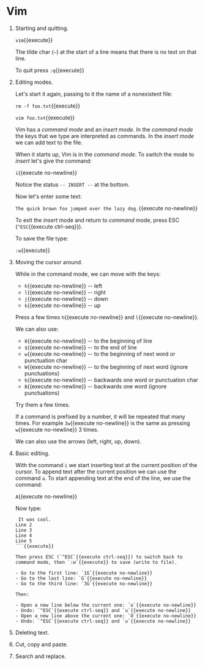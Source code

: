 # Vim

1. Starting and quitting.

   `vim`{{execute}}
   
   The tilde char (`~`) at the start of a line means that there is no
   text on that line.
   
   To quit press `:q`{{execute}}
   
2. Editing modes.

   Let's start it again, passing to it the name of a nonexistent file:

   `rm -f foo.txt`{{execute}}
   
   `vim foo.txt`{{execute}}
   
   Vim has a _command mode_ and an _insert mode_. In the _command
   mode_ the keys that we type are interpreted as commands. In the
   _insert mode_ we can add text to the file.
   
   When it starts up, Vim is in the _command mode_. To switch the mode
   to _insert_ let's give the command:
   
   `i`{{execute no-newline}}
   
   Notice the status `-- INSERT --` at the bottom.
   
   Now let's enter some text:
   
   `The quick brown fox jumped over the lazy dog.`{{execute no-newline}}
   
   To exit the _insert_ mode and return to _command_ mode, press ESC
   (`^ESC`{{execute ctrl-seq}}).
   
   To save the file type:
   
   `:w`{{execute}}
   
3. Moving the cursor around.

   While in the command mode, we can move with the keys:
   
   - `h`{{execute no-newline}} -- left
   - `l`{{execute no-newline}} -- right
   - `j`{{execute no-newline}} -- down
   - `k`{{execute no-newline}} -- up

   Press a few times `h`{{execute no-newline}} and `l`{{execute no-newline}}.
   
   We can also use:
   - `0`{{execute no-newline}} -- to the beginning of line
   - `$`{{execute no-newline}} -- to the end of line
   - `w`{{execute no-newline}} -- to the beginning of next word or punctuation char
   - `W`{{execute no-newline}} -- to the beginning of next word (ignore punctuations)
   - `b`{{execute no-newline}} -- backwards one word or punctuation char
   - `B`{{execute no-newline}} -- backwards one word (ignore punctuations)
   
   Try them a few times.
   
   If a command is prefixed by a number, it will be repeated that many
   times. For example `3w`{{execute no-newline}} is the same as
   pressing `w`{{execute no-newline}} 3 times.
   
   We can also use the arrows (left, right, up, down).
   
4. Basic editing.

   With the command `i` we start inserting text at the current
   position of the cursor. To append text after the current position
   we can use the command `a`. To start appending text at the end of
   the line, we use the command:
   
   `A`{{execute no-newline}}
   
   Now type:
   
   ```
    It was cool.
   Line 2
   Line 3
   Line 4
   Line 5
   ```{{execute}}
   
   Then press ESC (`^ESC`{{execute ctrl-seq}}) to switch back to
   command mode, then `:w`{{execute}} to save (write to file).
   
   - Go to the first line: `1G`{{execute no-newline}}
   - Go to the last line: `G`{{execute no-newline}}
   - Go to the third line: `3G`{{execute no-newline}}
   
   Then:
   
   - Open a new line below the current one: `o`{{execute no-newline}}
   - Undo: `^ESC`{{execute ctrl-seq}} and `u`{{execute no-newline}}
   - Open a new line above the current one: `O`{{execute no-newline}}
   - Undo: `^ESC`{{execute ctrl-seq}} and `u`{{execute no-newline}}

5. Deleting text.

6. Cut, copy and paste.

7. Search and replace.


